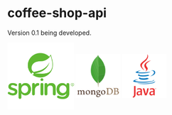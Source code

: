 # coffee-shop-api

Version 0.1 being developed. <br>
<div align="left">
  <img align="center" alt="Spring Boot" height="150" padding="10" src="https://github.com/devicons/devicon/blob/master/icons/spring/spring-original-wordmark.svg">
  <img align="center" alt="MongoDB" height="100" padding="10" src="https://github.com/devicons/devicon/blob/master/icons/mongodb/mongodb-original-wordmark.svg">
  <img align="center" alt="Java" height="100" padding="10" src="https://github.com/devicons/devicon/blob/master/icons/java/java-original-wordmark.svg">
</div>
